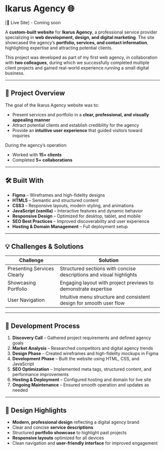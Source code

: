 # Ikarus Agency 🌐  
[🔗 Live Site] - Coming soon

A **custom-built website** for **Ikarus Agency**, a professional service provider specializing in **web development, design, and digital marketing**. The site showcased the agency’s **portfolio, services, and contact information**, highlighting expertise and attracting potential clients.  

This project was developed as part of my first web agency, in collaboration with **two colleagues**, during which we successfully completed multiple client projects and gained real-world experience running a small digital business.

---

## 🎯 Project Overview  
The goal of the Ikarus Agency website was to:  
- Present services and portfolio in a **clear, professional, and visually appealing manner**  
- Attract potential clients and establish credibility for the agency  
- Provide an **intuitive user experience** that guided visitors toward inquiries  

During the agency’s operation:  
- Worked with **15+ clients**   
- Completed **5+ collaborations**  

---

## 🛠 Built With  
- **Figma** – Wireframes and high-fidelity designs  
- **HTML5** – Semantic and structured content  
- **CSS3** – Responsive layouts, modern styling, and animations  
- **JavaScript (vanilla)** – Interactive features and dynamic behavior  
- **Responsive Design** – Optimized for desktop, tablet, and mobile  
- **SEO Best Practices** – Improved discoverability and user experience  
- **Hosting & Domain Management** – Full deployment setup  

---

## 💡 Challenges & Solutions  

| Challenge | Solution |
|-----------|---------|
| Presenting Services Clearly | Structured sections with concise descriptions and visual highlights |
| Showcasing Portfolio | Engaging layout with project previews to demonstrate expertise |
| User Navigation | Intuitive menu structure and consistent design for smooth user flow |

---

## 🚀 Development Process  
1. **Discovery Call** – Gathered project requirements and defined agency goals  
2. **Market Analysis** – Researched competitors and digital agency trends  
3. **Design Phase** – Created wireframes and high-fidelity mockups in Figma  
4. **Development Phase** – Built the website using HTML, CSS, and JavaScript  
5. **SEO Optimization** – Implemented meta tags, structured content, and performance improvements  
6. **Hosting & Deployment** – Configured hosting and domain for live site  
7. **Ongoing Maintenance** – Ensured smooth operation and updates as needed  

---

## 🎨 Design Highlights  
- **Modern, professional design** reflecting a digital agency brand  
- Clear and concise **service descriptions**  
- Structured **portfolio showcase** to highlight past projects  
- **Responsive layouts** optimized for all devices  
- Clean navigation and **user-friendly interface** for improved engagement
